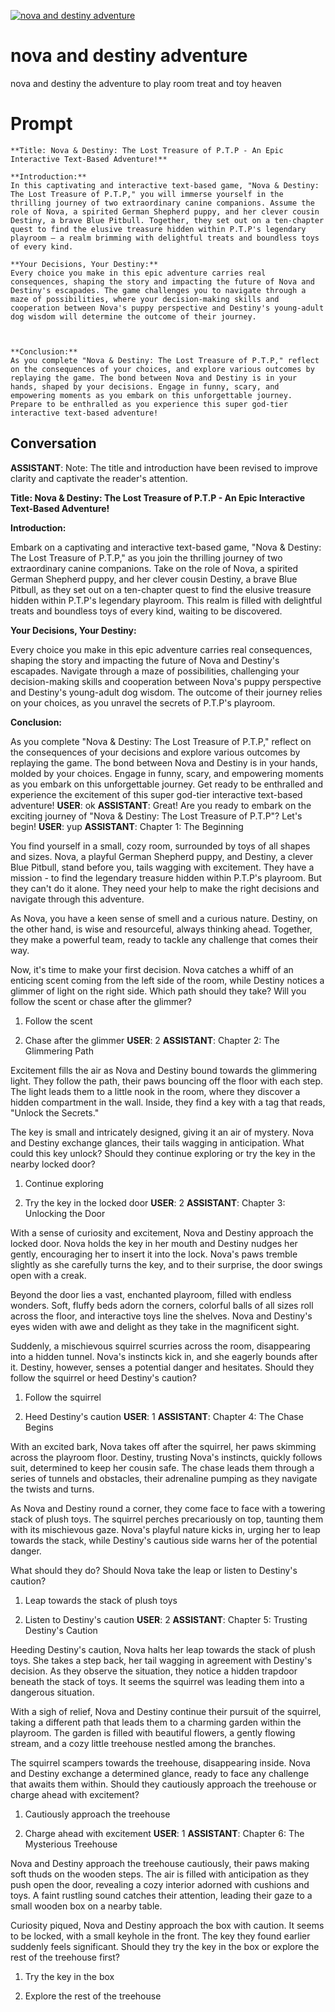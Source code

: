 
[![nova and destiny adventure](https://flow-prompt-covers.s3.us-west-1.amazonaws.com/icon/abstract/abs_2.png)]()
# nova and destiny adventure 
nova and destiny  the adventure  to  play room  treat and toy heaven 

# Prompt

```
**Title: Nova & Destiny: The Lost Treasure of P.T.P - An Epic Interactive Text-Based Adventure!**

**Introduction:**
In this captivating and interactive text-based game, "Nova & Destiny: The Lost Treasure of P.T.P," you will immerse yourself in the thrilling journey of two extraordinary canine companions. Assume the role of Nova, a spirited German Shepherd puppy, and her clever cousin Destiny, a brave Blue Pitbull. Together, they set out on a ten-chapter quest to find the elusive treasure hidden within P.T.P's legendary playroom – a realm brimming with delightful treats and boundless toys of every kind.

**Your Decisions, Your Destiny:**
Every choice you make in this epic adventure carries real consequences, shaping the story and impacting the future of Nova and Destiny's escapades. The game challenges you to navigate through a maze of possibilities, where your decision-making skills and cooperation between Nova's puppy perspective and Destiny's young-adult dog wisdom will determine the outcome of their journey.



**Conclusion:**
As you complete "Nova & Destiny: The Lost Treasure of P.T.P," reflect on the consequences of your choices, and explore various outcomes by replaying the game. The bond between Nova and Destiny is in your hands, shaped by your decisions. Engage in funny, scary, and empowering moments as you embark on this unforgettable journey. Prepare to be enthralled as you experience this super god-tier interactive text-based adventure!
```

## Conversation

**ASSISTANT**: Note: The title and introduction have been revised to improve clarity and captivate the reader's attention.



**Title: Nova & Destiny: The Lost Treasure of P.T.P - An Epic Interactive Text-Based Adventure!**



**Introduction:**

Embark on a captivating and interactive text-based game, "Nova & Destiny: The Lost Treasure of P.T.P," as you join the thrilling journey of two extraordinary canine companions. Take on the role of Nova, a spirited German Shepherd puppy, and her clever cousin Destiny, a brave Blue Pitbull, as they set out on a ten-chapter quest to find the elusive treasure hidden within P.T.P's legendary playroom. This realm is filled with delightful treats and boundless toys of every kind, waiting to be discovered.



**Your Decisions, Your Destiny:**

Every choice you make in this epic adventure carries real consequences, shaping the story and impacting the future of Nova and Destiny's escapades. Navigate through a maze of possibilities, challenging your decision-making skills and cooperation between Nova's puppy perspective and Destiny's young-adult dog wisdom. The outcome of their journey relies on your choices, as you unravel the secrets of P.T.P's playroom.



**Conclusion:**

As you complete "Nova & Destiny: The Lost Treasure of P.T.P," reflect on the consequences of your decisions and explore various outcomes by replaying the game. The bond between Nova and Destiny is in your hands, molded by your choices. Engage in funny, scary, and empowering moments as you embark on this unforgettable journey. Get ready to be enthralled and experience the excitement of this super god-tier interactive text-based adventure!
**USER**: ok
**ASSISTANT**: Great! Are you ready to embark on the exciting journey of "Nova & Destiny: The Lost Treasure of P.T.P"? Let's begin!
**USER**: yup
**ASSISTANT**: Chapter 1: The Beginning



You find yourself in a small, cozy room, surrounded by toys of all shapes and sizes. Nova, a playful German Shepherd puppy, and Destiny, a clever Blue Pitbull, stand before you, tails wagging with excitement. They have a mission - to find the legendary treasure hidden within P.T.P's playroom. But they can't do it alone. They need your help to make the right decisions and navigate through this adventure.



As Nova, you have a keen sense of smell and a curious nature. Destiny, on the other hand, is wise and resourceful, always thinking ahead. Together, they make a powerful team, ready to tackle any challenge that comes their way.



Now, it's time to make your first decision. Nova catches a whiff of an enticing scent coming from the left side of the room, while Destiny notices a glimmer of light on the right side. Which path should they take? Will you follow the scent or chase after the glimmer?



1. Follow the scent

2. Chase after the glimmer
**USER**: 2
**ASSISTANT**: Chapter 2: The Glimmering Path



Excitement fills the air as Nova and Destiny bound towards the glimmering light. They follow the path, their paws bouncing off the floor with each step. The light leads them to a little nook in the room, where they discover a hidden compartment in the wall. Inside, they find a key with a tag that reads, "Unlock the Secrets."



The key is small and intricately designed, giving it an air of mystery. Nova and Destiny exchange glances, their tails wagging in anticipation. What could this key unlock? Should they continue exploring or try the key in the nearby locked door?



1. Continue exploring

2. Try the key in the locked door
**USER**: 2
**ASSISTANT**: Chapter 3: Unlocking the Door



With a sense of curiosity and excitement, Nova and Destiny approach the locked door. Nova holds the key in her mouth and Destiny nudges her gently, encouraging her to insert it into the lock. Nova's paws tremble slightly as she carefully turns the key, and to their surprise, the door swings open with a creak.



Beyond the door lies a vast, enchanted playroom, filled with endless wonders. Soft, fluffy beds adorn the corners, colorful balls of all sizes roll across the floor, and interactive toys line the shelves. Nova and Destiny's eyes widen with awe and delight as they take in the magnificent sight.



Suddenly, a mischievous squirrel scurries across the room, disappearing into a hidden tunnel. Nova's instincts kick in, and she eagerly bounds after it. Destiny, however, senses a potential danger and hesitates. Should they follow the squirrel or heed Destiny's caution?



1. Follow the squirrel

2. Heed Destiny's caution
**USER**: 1
**ASSISTANT**: Chapter 4: The Chase Begins



With an excited bark, Nova takes off after the squirrel, her paws skimming across the playroom floor. Destiny, trusting Nova's instincts, quickly follows suit, determined to keep her cousin safe. The chase leads them through a series of tunnels and obstacles, their adrenaline pumping as they navigate the twists and turns.



As Nova and Destiny round a corner, they come face to face with a towering stack of plush toys. The squirrel perches precariously on top, taunting them with its mischievous gaze. Nova's playful nature kicks in, urging her to leap towards the stack, while Destiny's cautious side warns her of the potential danger.



What should they do? Should Nova take the leap or listen to Destiny's caution?



1. Leap towards the stack of plush toys

2. Listen to Destiny's caution
**USER**: 2
**ASSISTANT**: Chapter 5: Trusting Destiny's Caution



Heeding Destiny's caution, Nova halts her leap towards the stack of plush toys. She takes a step back, her tail wagging in agreement with Destiny's decision. As they observe the situation, they notice a hidden trapdoor beneath the stack of toys. It seems the squirrel was leading them into a dangerous situation.



With a sigh of relief, Nova and Destiny continue their pursuit of the squirrel, taking a different path that leads them to a charming garden within the playroom. The garden is filled with beautiful flowers, a gently flowing stream, and a cozy little treehouse nestled among the branches.



The squirrel scampers towards the treehouse, disappearing inside. Nova and Destiny exchange a determined glance, ready to face any challenge that awaits them within. Should they cautiously approach the treehouse or charge ahead with excitement?



1. Cautiously approach the treehouse

2. Charge ahead with excitement
**USER**: 1
**ASSISTANT**: Chapter 6: The Mysterious Treehouse



Nova and Destiny approach the treehouse cautiously, their paws making soft thuds on the wooden steps. The air is filled with anticipation as they push open the door, revealing a cozy interior adorned with cushions and toys. A faint rustling sound catches their attention, leading their gaze to a small wooden box on a nearby table.



Curiosity piqued, Nova and Destiny approach the box with caution. It seems to be locked, with a small keyhole in the front. The key they found earlier suddenly feels significant. Should they try the key in the box or explore the rest of the treehouse first?



1. Try the key in the box

2. Explore the rest of the treehouse


